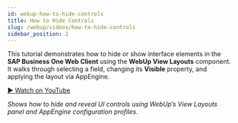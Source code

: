 ```yaml
---
id: webup-how-to-hide-controls
title: How to Hide Controls
slug: /webup/videos/how-to-hide-controls
sidebar_position: 2
---
```


This tutorial demonstrates how to hide or show interface elements in the **SAP Business One Web Client** using the **WebUp View Layouts** component. It walks through selecting a field, changing its **Visible** property, and applying the layout via AppEngine.

[▶ Watch on YouTube](https://youtu.be/HBFxPcV0ris)

*Shows how to hide and reveal UI controls using WebUp’s View Layouts panel and AppEngine configuration profiles.*